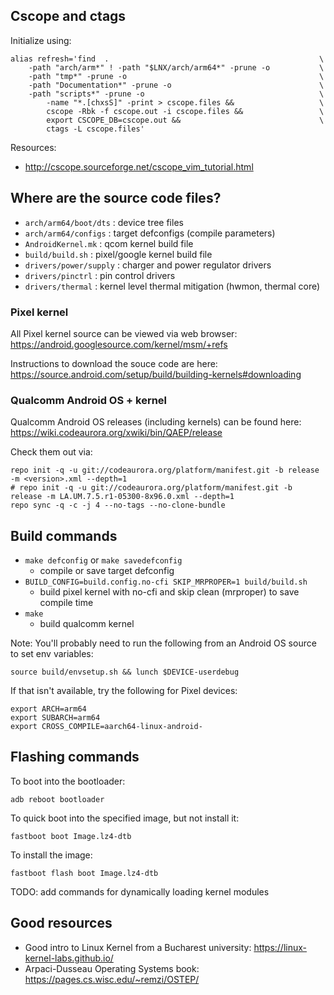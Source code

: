 ## Cscope and ctags
Initialize using:
```
alias refresh='find  .                                               \
	-path "arch/arm*" ! -path "$LNX/arch/arm64*" -prune -o           \
	-path "tmp*" -prune -o                                           \
	-path "Documentation*" -prune -o                                 \
	-path "scripts*" -prune -o                                       \
        -name "*.[chxsS]" -print > cscope.files &&                   \
        cscope -Rbk -f cscope.out -i cscope.files &&                 \
        export CSCOPE_DB=cscope.out &&                               \
        ctags -L cscope.files'
```

Resources:
 - http://cscope.sourceforge.net/cscope_vim_tutorial.html

## Where are the source code files?
- `arch/arm64/boot/dts` : device tree files
- `arch/arm64/configs` : target defconfigs (compile parameters)
- `AndroidKernel.mk` : qcom kernel build file
- `build/build.sh` : pixel/google kernel build file
- `drivers/power/supply` : charger and power regulator drivers
- `drivers/pinctrl` : pin control drivers
- `drivers/thermal` : kernel level thermal mitigation (hwmon, thermal core)

### Pixel kernel
All Pixel kernel source can be viewed via web browser:
https://android.googlesource.com/kernel/msm/+refs

Instructions to download the souce code are here:
https://source.android.com/setup/build/building-kernels#downloading

### Qualcomm Android OS + kernel
Qualcomm Android OS releases (including kernels) can be found here:
https://wiki.codeaurora.org/xwiki/bin/QAEP/release

Check them out via:
```
repo init -q -u git://codeaurora.org/platform/manifest.git -b release -m <version>.xml --depth=1
# repo init -q -u git://codeaurora.org/platform/manifest.git -b release -m LA.UM.7.5.r1-05300-8x96.0.xml --depth=1
repo sync -q -c -j 4 --no-tags --no-clone-bundle
```

## Build commands
- `make defconfig` or `make savedefconfig`
  - compile or save target defconfig
- `BUILD_CONFIG=build.config.no-cfi SKIP_MRPROPER=1 build/build.sh`
  - build pixel kernel with no-cfi and skip clean (mrproper) to save compile time
- `make`
  - build qualcomm kernel

Note: You'll probably need to run the following from an Android OS source to set env variables:
```
source build/envsetup.sh && lunch $DEVICE-userdebug
```

If that isn't available, try the following for Pixel devices:
```
export ARCH=arm64
export SUBARCH=arm64
export CROSS_COMPILE=aarch64-linux-android-
```

## Flashing commands
To boot into the bootloader:
```
adb reboot bootloader
```

To quick boot into the specified image, but not install it:
```
fastboot boot Image.lz4-dtb
```

To install the image:
```
fastboot flash boot Image.lz4-dtb
```

TODO: add commands for dynamically loading kernel modules

## Good resources
- Good intro to Linux Kernel from a Bucharest university: https://linux-kernel-labs.github.io/
- Arpaci-Dusseau Operating Systems book: https://pages.cs.wisc.edu/~remzi/OSTEP/
